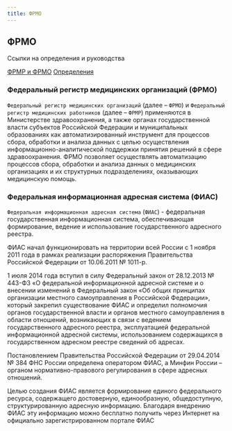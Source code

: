 ```yaml
---
title: ФРМО
---
```


## ФРМО

Ссылки на определения и руководства

[ФРМР и ФРМО](https://spbmiac.ru/ehlektronnoe-zdravookhranenie/vzaimodejjstvie-s-federalnymi-informacionnymi-sistemami/frmr-i-frmo/)
[Определения](https://minzdravao.ru/site-page/federalnyy-registr-medicinskih-organizaciy-frmo)


### Федеральный регистр медицинских организаций (ФРМО)

`Федеральный регистр медицинских организаций` (далее – `ФРМО`) и `Федеральный регистр медицинских работников` (далее – `ФРМР`) применяются в Министерстве здравоохранения, а также органах государственной власти субъектов Российской Федерации и муниципальных образованиях как автоматизированный инструмент для процессов сбора, обработки и анализа данных с целью осуществления информационно-аналитической поддержки принятия решений в сфере здравоохранения.
ФРМО позволяет осуществлять автоматизацию процессов сбора, обработки и анализа данных о медицинских организациях и их структурных подразделениях, оказывающих медицинскую помощь.

### Федеральная информационная адресная система (ФИАС)

`Федеральная информационная адресная система` (`ФИАС`) - федеральная государственная информационная система, обеспечивающая формирование, ведение и использование государственного адресного реестра.

ФИАС начал функционировать на территории всей России с 1 ноября 2011 года в рамках реализации распоряжения Правительства Российской Федерации от 10.06.2011 № 1011-р.

1 июля 2014 года вступил в силу Федеральный закон от 28.12.2013 № 443-ФЗ «О федеральной информационной адресной системе и о внесении изменений в Федеральный закон «Об общих принципах организации местного самоуправления в Российской Федерации», который закрепил существование ФИАС и определил полномочия органов государственной власти и органов местного самоуправления в области отношений, возникающих в связи с ведением государственного адресного реестра, эксплуатацией федеральной информационной адресной системы, использованием содержащихся в государственном адресном реестре сведений об адресах.

Постановлением Правительства Российской Федерации от 29.04.2014 № 384 ФНС России определена оператором ФИАС, а Минфин России – органом нормативно-правового регулирования в сфере адресных отношений.

Целью создания ФИАС является формирование единого федерального ресурса, содержащего достоверную, единообразную, общедоступную, структурированную адресную информацию. Благодаря внедрению ФИАС эту информацию можно бесплатно получить через Интернет на официально зарегистрированном портале ФИАС

